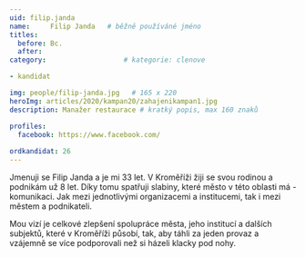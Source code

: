 ```yaml
---
uid: filip.janda
name:     Filip Janda	# běžně používáné jméno
titles:
  before: Bc.
  after:
category:                   # kategorie: clenove

- kandidat

img: people/filip-janda.jpg   # 165 x 220
heroImg: articles/2020/kampan20/zahajenikampan1.jpg
description: Manažer restaurace # kratký popis, max 160 znaků

profiles:
  facebook: https://www.facebook.com/
  
ordkandidat: 26
---
```


Jmenuji se Filip Janda a je mi 33 let. V Kroměříži žiji se svou rodinou a podnikám už 8 let. Díky tomu spatřuji slabiny, které město v této oblasti má - komunikaci. Jak mezi jednotlivými organizacemi a institucemi, tak i mezi městem a podnikateli. 

Mou vizí je celkové zlepšení spolupráce města, jeho institucí a dalších subjektů, které v Kroměříži působí, tak, aby táhli za jeden provaz a vzájemně se více podporovali než si házeli klacky pod nohy.
